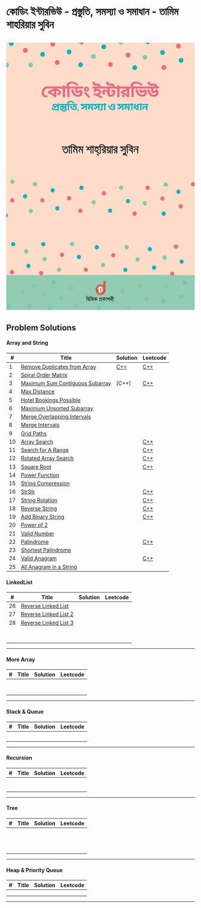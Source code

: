# কোডিং ইন্টারভিউ - প্রস্তুতি, সমস্যা ও সমাধান - তামিম শাহরিয়ার সুবিন

![book](book.jpg)
---
## Problem Solutions
#### Array and String

| # | Title | Solution | Leetcode |
|---| ----- | -------- | ---------- |
| 1 | [Remove Duplicates from Array](https://leetcode.com/problems/remove-duplicates-from-sorted-array/description/) | [C++](Solutions/1.Array_and_String/1.Remove_Duplicates_from_Array.cpp) | [C++](Solutions/0.Leetcode/26.remove-duplicates-from-sorted-array.cpp) |
| 2 | [Spiral Order Matrix](https://leetcode.com/problems/spiral-matrix/description/) | | |
| 3 | [Maximum Sum Contiguous Subarray](https://leetcode.com/problems/maximum-subarray/) | [C++] | [C++](Solutions/0.Leetcode/53.maximum-subarray.cpp) |
| 4 | [Max Distance](https://www.interviewbit.com/problems/max-distance/) | | |
| 5 | [Hotel Bookings Possible](https://www.interviewbit.com/problems/hotel-bookings-possible/) | | |
| 6 | [Maximum Unsorted Subarray](https://www.interviewbit.com/problems/maximum-unsorted-subarray/) | | |
| 7 | [Merge Overlapping Intervals](https://leetcode.com/problems/merge-intervals/)| | |
| 8 | [Merge Intervals](https://leetcode.com/problems/merge-intervals/)| | |
| 9 | [Grid Paths](https://leetcode.com/problems/unique-paths/) | | |
| 10 | [Array Search](https://leetcode.com/problems/search-insert-position/description/)| | [C++](Solutions/0.Leetcode/35.search-insert-position.cpp) |
| 11 | [Search for A Range](https://leetcode.com/problems/find-first-and-last-position-of-element-in-sorted-array/) | | [C++](Solutions/0.Leetcode/34.find-first-and-last-position-of-element-in-sorted-array.cpp) |
| 12 | [Rotated Array Search](https://leetcode.com/problems/search-in-rotated-sorted-array/) | | [C++](Solutions/0.Leetcode/33.search-in-rotated-sorted-array.cpp) |
| 13 | [Square Root](https://leetcode.com/problems/sqrtx/description/) | | [C++](Solutions/0.Leetcode/69.sqrtx.cpp) |
| 14 | [Power Function](https://leetcode.com/problems/powx-n/description/) | | |
| 15 | [String Compression](https://leetcode.com/problems/string-compression/description/) | | |
| 16 | [StrStr](https://leetcode.com/problems/find-the-index-of-the-first-occurrence-in-a-string/description/) | | [C++](Solutions/0.Leetcode/28.find-the-index-of-the-first-occurrence-in-a-string.cpp) |
| 17 | [String Rotation](https://leetcode.com/problems/rotate-string/description/) | | [C++](Solutions/0.Leetcode/796.rotate-string.cpp) |
| 18 | [Reverse String](https://leetcode.com/problems/reverse-string/description/) | | [C++](Solutions/0.Leetcode/334.reverse-string.cpp) |
| 19 | [Add Binary String](https://leetcode.com/problems/add-binary/description/) | | [C++](Solutions\0.Leetcode\67.add-binary.cpp)|
| 20 | [Power of 2](https://leetcode.com/problems/power-of-two/description/) | | |
| 21 | [Valid Number](https://leetcode.com/problems/valid-number/description/) | | |
| 22 | [Palindrome](https://leetcode.com/problems/valid-palindrome/description/) | | [C++](Solutions/0.Leetcode/125.valid-palindrome.cpp) |
| 23 | [Shortest Palindrome](https://leetcode.com/problems/shortest-palindrome/description/) | | |
| 24 | [Valid Anagram](https://leetcode.com/problems/valid-anagram/description/) | | [C++](Solutions/0.Leetcode/242.valid-anagram.cpp) |
| 25 | [All Anagram in a String](https://leetcode.com/problems/find-all-anagrams-in-a-string/description/) | | |


#### LinkedList
| # | Title | Solution | Leetcode |
|---| ----- | -------- | ---------- |
| 26 | [Reverse Linked List](https://leetcode.com/problems/reverse-linked-list/description/) | | |
| 27 | [Reverse Linked List 2](https://leetcode.com/problems/reverse-linked-list-ii/description/) | | |
| 28 | [Reverse Linked List 3]() | | |
| | | | |
| | | | |
| | | | |
| | | | |
| | | | |
| | | | |
| | | | |
| | | | |

---

#### More Array
| # | Title | Solution | Leetcode |
|---| ----- | -------- | ---------- |
| | | | |
| | | | |
| | | | |
| | | | |
| | | | |
| | | | |
| | | | |
| | | | |

---

#### Stack & Queue
| # | Title | Solution | Leetcode |
|---| ----- | -------- | ---------- |
| | | | |
| | | | |
| | | | |
| | | | |
| | | | |

---

#### Recursion
| # | Title | Solution | Leetcode |
|---| ----- | -------- | ---------- |
| | | | |
| | | | |
| | | | |
| | | | |
| | | | |
| | | | |
| | | | |

---

#### Tree
| # | Title | Solution | Leetcode |
|---| ----- | -------- | ---------- |
| | | | |
| | | | |
| | | | |
| | | | |
| | | | |
| | | | |
| | | | |
| | | | |
| | | | |
| | | | |
| | | | |
| | | | |
| | | | |

---

#### Heap & Priority Queue
| # | Title | Solution | Leetcode |
|---| ----- | -------- | ---------- |
| | | | |
| | | | |
| | | | |

---

